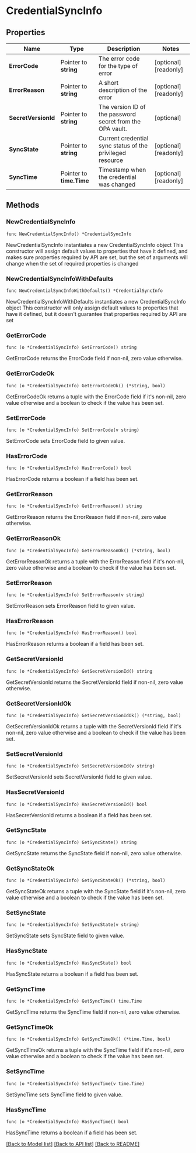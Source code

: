 # CredentialSyncInfo

## Properties

Name | Type | Description | Notes
------------ | ------------- | ------------- | -------------
**ErrorCode** | Pointer to **string** | The error code for the type of error | [optional] [readonly] 
**ErrorReason** | Pointer to **string** | A short description of the error | [optional] [readonly] 
**SecretVersionId** | Pointer to **string** | The version ID of the password secret from the OPA vault. | [optional] 
**SyncState** | Pointer to **string** | Current credential sync status of the privileged resource | [optional] [readonly] 
**SyncTime** | Pointer to **time.Time** | Timestamp when the credential was changed | [optional] [readonly] 

## Methods

### NewCredentialSyncInfo

`func NewCredentialSyncInfo() *CredentialSyncInfo`

NewCredentialSyncInfo instantiates a new CredentialSyncInfo object
This constructor will assign default values to properties that have it defined,
and makes sure properties required by API are set, but the set of arguments
will change when the set of required properties is changed

### NewCredentialSyncInfoWithDefaults

`func NewCredentialSyncInfoWithDefaults() *CredentialSyncInfo`

NewCredentialSyncInfoWithDefaults instantiates a new CredentialSyncInfo object
This constructor will only assign default values to properties that have it defined,
but it doesn't guarantee that properties required by API are set

### GetErrorCode

`func (o *CredentialSyncInfo) GetErrorCode() string`

GetErrorCode returns the ErrorCode field if non-nil, zero value otherwise.

### GetErrorCodeOk

`func (o *CredentialSyncInfo) GetErrorCodeOk() (*string, bool)`

GetErrorCodeOk returns a tuple with the ErrorCode field if it's non-nil, zero value otherwise
and a boolean to check if the value has been set.

### SetErrorCode

`func (o *CredentialSyncInfo) SetErrorCode(v string)`

SetErrorCode sets ErrorCode field to given value.

### HasErrorCode

`func (o *CredentialSyncInfo) HasErrorCode() bool`

HasErrorCode returns a boolean if a field has been set.

### GetErrorReason

`func (o *CredentialSyncInfo) GetErrorReason() string`

GetErrorReason returns the ErrorReason field if non-nil, zero value otherwise.

### GetErrorReasonOk

`func (o *CredentialSyncInfo) GetErrorReasonOk() (*string, bool)`

GetErrorReasonOk returns a tuple with the ErrorReason field if it's non-nil, zero value otherwise
and a boolean to check if the value has been set.

### SetErrorReason

`func (o *CredentialSyncInfo) SetErrorReason(v string)`

SetErrorReason sets ErrorReason field to given value.

### HasErrorReason

`func (o *CredentialSyncInfo) HasErrorReason() bool`

HasErrorReason returns a boolean if a field has been set.

### GetSecretVersionId

`func (o *CredentialSyncInfo) GetSecretVersionId() string`

GetSecretVersionId returns the SecretVersionId field if non-nil, zero value otherwise.

### GetSecretVersionIdOk

`func (o *CredentialSyncInfo) GetSecretVersionIdOk() (*string, bool)`

GetSecretVersionIdOk returns a tuple with the SecretVersionId field if it's non-nil, zero value otherwise
and a boolean to check if the value has been set.

### SetSecretVersionId

`func (o *CredentialSyncInfo) SetSecretVersionId(v string)`

SetSecretVersionId sets SecretVersionId field to given value.

### HasSecretVersionId

`func (o *CredentialSyncInfo) HasSecretVersionId() bool`

HasSecretVersionId returns a boolean if a field has been set.

### GetSyncState

`func (o *CredentialSyncInfo) GetSyncState() string`

GetSyncState returns the SyncState field if non-nil, zero value otherwise.

### GetSyncStateOk

`func (o *CredentialSyncInfo) GetSyncStateOk() (*string, bool)`

GetSyncStateOk returns a tuple with the SyncState field if it's non-nil, zero value otherwise
and a boolean to check if the value has been set.

### SetSyncState

`func (o *CredentialSyncInfo) SetSyncState(v string)`

SetSyncState sets SyncState field to given value.

### HasSyncState

`func (o *CredentialSyncInfo) HasSyncState() bool`

HasSyncState returns a boolean if a field has been set.

### GetSyncTime

`func (o *CredentialSyncInfo) GetSyncTime() time.Time`

GetSyncTime returns the SyncTime field if non-nil, zero value otherwise.

### GetSyncTimeOk

`func (o *CredentialSyncInfo) GetSyncTimeOk() (*time.Time, bool)`

GetSyncTimeOk returns a tuple with the SyncTime field if it's non-nil, zero value otherwise
and a boolean to check if the value has been set.

### SetSyncTime

`func (o *CredentialSyncInfo) SetSyncTime(v time.Time)`

SetSyncTime sets SyncTime field to given value.

### HasSyncTime

`func (o *CredentialSyncInfo) HasSyncTime() bool`

HasSyncTime returns a boolean if a field has been set.


[[Back to Model list]](../README.md#documentation-for-models) [[Back to API list]](../README.md#documentation-for-api-endpoints) [[Back to README]](../README.md)


